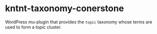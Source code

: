# kntnt-taxonomy-conerstone
WordPress mu-plugin that provides the `topic` taxonomy whose terms are used to form a topic cluster.
